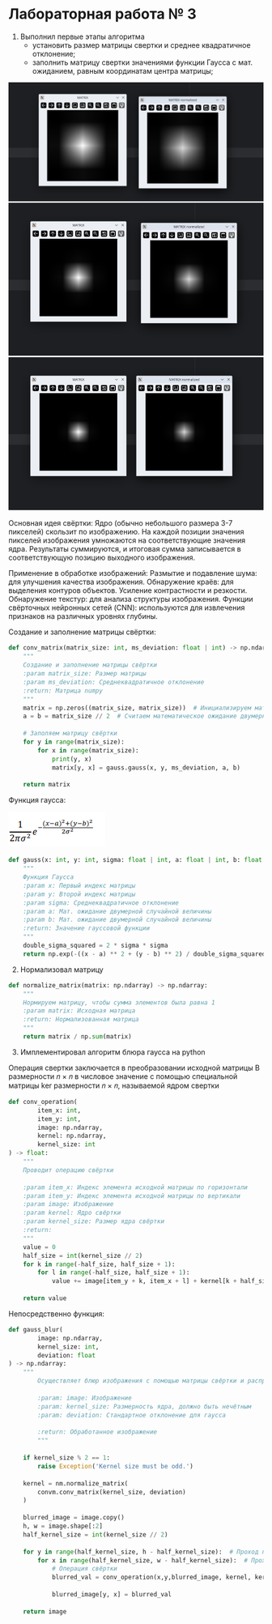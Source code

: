 # Лабораторная работа № 3

1. Выполнил первые этапы алгоритма
    - установить размер матрицы свертки и среднее квадратичное
отклонение;
    - заполнить матрицу свертки значениями функции Гаусса с мат.
ожиданием, равным координатам центра матрицы;

![image](images/1.png)
![image](images/2.png)
![image](images/3.png)

Основная идея свёртки:
Ядро (обычно небольшого размера 3-7 пикселей) скользит по изображению.
На каждой позиции значения пикселей изображения умножаются на соответствующие значения ядра.
Результаты суммируются, и итоговая сумма записывается в соответствующую позицию выходного изображения.

Применение в обработке изображений:
   Размытие и подавление шума: для улучшения качества изображения.
   Обнаружение краёв: для выделения контуров объектов.
   Усиление контрастности и резкости.
   Обнаружение текстур: для анализа структуры изображения.
   Функции свёрточных нейронных сетей (CNN): используются для извлечения признаков на различных уровнях глубины.

Создание и заполнение матрицы свёртки:

```python
def conv_matrix(matrix_size: int, ms_deviation: float | int) -> np.ndarray:
    """
    Создание и заполнение матрицы свёртки
    :param matrix_size: Размер матрицы
    :param ms_deviation: Среднеквадратичное отклонение
    :return: Матрица numpy
    """
    matrix = np.zeros((matrix_size, matrix_size))  # Инициализируем матрицу нулями
    a = b = matrix_size // 2  # Считаем математическое ожидание двумерной случайной величины

    # Заполяем матрицу свёртки
    for y in range(matrix_size):
        for x in range(matrix_size):
            print(y, x)
            matrix[y, x] = gauss.gauss(x, y, ms_deviation, a, b)

    return matrix
```

Функция гаусса:

![image](images/4.png)

```python
def gauss(x: int, y: int, sigma: float | int, a: float | int, b: float | int) -> float:
    """
    Функция Гаусса
    :param x: Первый индекс матрицы
    :param y: Второй индекс матрицы
    :param sigma: Среднеквадратичное отклонение
    :param a: Мат. ожидание двумерной случайной величины
    :param b: Мат. ожидание двумерной случайной величины
    :return: Значение гауссовой функции
    """
    double_sigma_squared = 2 * sigma * sigma
    return np.exp(-((x - a) ** 2 + (y - b) ** 2) / double_sigma_squared) / (np.pi * double_sigma_squared)
```

2. Нормализовал матрицу

```python
def normalize_matrix(matrix: np.ndarray) -> np.ndarray:
    """
    Нормируем матрицу, чтобы сумма элементов была равна 1
    :param matrix: Исходная матрица
    :return: Нормализованная матрица
    """
    return matrix / np.sum(matrix)
```

3. Имплементировал алгоритм блюра гаусса на python

Операция свертки заключается в преобразовании исходной
матрицы B размерности 𝑛 × 𝑛 в числовое значение с помощью специальной
матрицы ker размерности 𝑛 × 𝑛, называемой ядром свертки

```python
def conv_operation(
        item_x: int,
        item_y: int,
        image: np.ndarray,
        kernel: np.ndarray,
        kernel_size: int
) -> float:
    """
    Проводит операцию свёртки

    :param item_x: Индекс элемента исходной матрицы по горизонтали
    :param item_y: Индекс элемента исходной матрицы по вертикали
    :param image: Изображение
    :param kernel: Ядро свёртки
    :param kernel_size: Размер ядра свёртки
    :return:
    """
    value = 0
    half_size = int(kernel_size // 2)
    for k in range(-half_size, half_size + 1):
        for l in range(-half_size, half_size + 1):
            value += image[item_y + k, item_x + l] + kernel[k + half_size, l + half_size]

    return value
```

Непосредственно функция:

```python
def gauss_blur(
        image: np.ndarray,
        kernel_size: int,
        deviation: float
) -> np.ndarray:
    """
        Осуществляет блюр изображения с помощью матрицы свёртки и распределения по гауссу.

        :param: image: Изображение
        :param: kernel_size: Размерность ядра, должно быть нечётным
        :param: deviation: Стандартное отклонение для гаусса

        :return: Обработанное изображение
        """

    if kernel_size % 2 == 1:
        raise Exception('Kernel size must be odd.')

    kernel = nm.normalize_matrix(
        convm.conv_matrix(kernel_size, deviation)
    )

    blurred_image = image.copy()
    h, w = image.shape[:2]
    half_kernel_size = int(kernel_size // 2)

    for y in range(half_kernel_size, h - half_kernel_size):  # Проход по матрице вертикально
        for x in range(half_kernel_size, w - half_kernel_size):  # Проход по матрице горизонтально
            # Операция свёртки
            blurred_val = conv_operation(x,y,blurred_image, kernel, kernel_size)

            blurred_image[y, x] = blurred_val

    return image
```
